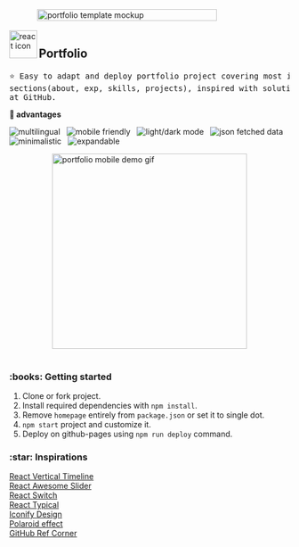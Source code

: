 <div style="display:flex; flex-direction:column;align-items:center ">
<img width="80%" align="center" src="https://serving.photos.photobox.com/14471095a36735021ff07310c0291612caffd8d2afc85e44d4bc764aad532834c190725c.jpg" alt="portfolio template mockup" /> <br/>
</div>

<img align="left" src="https://github.com/leungwensen/svg-icon/blob/master/dist/svg/logos/react.svg" height="50" alt="react icon"/>
<h2>Portfolio</h2>

<pre>
⭐ Easy to adapt and deploy portfolio project covering most important 
sections(about, exp, skills, projects), inspired with solutions found 
at GitHub.
</pre>

<strong>:crown: advantages</strong>

<img src="https://img.shields.io/badge/-multilingual-blue" alt="multilingual"/> &nbsp; <img src="https://img.shields.io/badge/-mobile friendly-blue" alt="mobile friendly"/> &nbsp; <img src="https://img.shields.io/badge/-light/dark mode-blue" alt="light/dark mode"/> &nbsp; <img src="https://img.shields.io/badge/-json fetched data-blue" alt="json fetched data"/> &nbsp; <img src="https://img.shields.io/badge/-minimalistic-blue" alt="minimalistic"/> &nbsp; <img src="https://img.shields.io/badge/-expandable-blue" alt="expandable"/>

<div style="display:flex; flex-direction:column;align-items:center ">
<img height="350px" align="center" src="https://serving.photos.photobox.com/11373329776b0b9baae8f2e4f5d46dad5403980861a17902ffaf3233c54bb9813272865c.jpg" alt="portfolio mobile demo gif"/>
</div>

<br/>

<h3>:books: Getting started</h3>

1. Clone or fork project.
2. Install required dependencies with `npm install`.
3. Remove `homepage` entirely from `package.json` or set it to single dot.
4. `npm start` project and customize it.
5. Deploy on github-pages using `npm run deploy` command.

<h3>:star: Inspirations</h3>

<a href="https://github.com/stephane-monnot/react-vertical-timeline">React Vertical Timeline</a> <br/>
<a href="https://github.com/rcaferati/react-awesome-slider">React Awesome Slider</a> <br/>
<a href="https://github.com/markusenglund/react-switch">React Switch</a> <br/>
<a href="https://github.com/catalinmiron/react-typical">React Typical</a> <br/>
<a href="https://iconify.design/icon-sets/?query=angular">Iconify Design</a> <br/>
<a href="https://www.w3docs.com/snippets/css/how-to-create-polaroid-image-with-css.html#">Polaroid effect</a> <br/>
<a href="https://tholman.com/github-corners/">GitHub Ref Corner</a>
